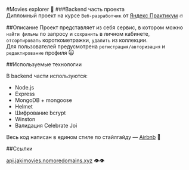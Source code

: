 #Movies explorer 🎥
###Backend часть проекта
\
Дипломный проект на курсе `Веб-разработчик` от [Яндекс Практикум](https://practicum.yandex.ru/profile/web/ "Яндекс Практикум") 🔥

##Описание
Проект представляет из себя сервис, в котором можно `найти фильмы` по запросу и `сохранить` в личном кабинете,  
`отсортировать` короткометражки, `удалить` из коллекции.  
Для пользователей предусмотрена `регистрация/авторизация` и `редактирование` профиля 🙀  
  
##Используемые технологии

В backend части используются:  
- Node.js  
- Express  
- MongoDB + mongoose  
- Helmet  
- Шифрование bcrypt  
- Winston  
- Валидация Celebrate Joi  

Весь код написан в едином стиле по стайлгайду — [Airbnb](https://github.com/airbnb/javascript "Airbnb") 💪  

##Ссылки  

[api.jakimovies.nomoredomains.xyz](https://api.jakimovies.nomoredomains.xyz "jakimovies")  👁️👁️
